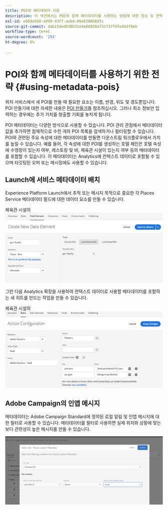```yaml
---
title: POI에 메타데이터 사용
description: 이 섹션에서는 POI와 함께 메타데이터를 사용하는 방법에 대한 정보 및 전략을 제공합니다.
exl-id: e669e560-a999-43ff-aeb4-06e6308b0d5c
source-git-commit: 4ab15ded930b31e4e06920af31f37fdfe45df8eb
workflow-type: tm+mt
source-wordcount: '293'
ht-degree: 0%

---
```


# POI와 함께 메타데이터를 사용하기 위한 전략 {#using-metadata-pois}

위치 서비스에서 새 POI를 만들 때 필요한 요소는 이름, 반경, 위도 및 경도뿐입니다. POI 만들기에 대한 자세한 내용은 [POI 만들기](/help/poi-mgmt-ui/create-a-poi-ui.md)를 참조하십시오. 그러나 최소 정보만 입력하는 경우에는 추가 가치를 창출할 기회를 놓치게 됩니다.

POI 메타데이터는 다양한 방식으로 사용할 수 있습니다. POI 관리 관점에서 메타데이터 값을 추가하면 잠재적으로 수천 개의 POI 목록을 검색하거나 필터링할 수 있습니다. POI와 관련된 주요 속성에 대한 메타데이터를 만들면 다운스트림 워크플로우에서 가치를 높일 수 있습니다. 예를 들어, 각 속성에 대한 POI를 생성하는 호텔 체인은 호텔 속성에 수영장이 있는지 여부, 레스토랑 및 바, 체육관 시설이 있는지 여부 등의 메타데이터를 포함할 수 있습니다. 이 메타데이터는 Analytics에 컨텍스트 데이터로 포함될 수 있으며 타깃팅된 오퍼 또는 메시징에도 사용할 수 있습니다.

## Launch에 서비스 메타데이터 배치

Experience Platform Launch에서 추적 또는 메시지 목적으로 중요한 각 Places Service 메타데이터 필드에 대한 데이터 요소를 만들 수 있습니다.

체육관 시설의 ![데이터 요소](/help/assets/gymfacility.png)

그런 다음 Analytics 확장을 사용하여 컨텍스트 데이터로 사용할 메타데이터를 포함하는 새 히트를 만드는 작업을 만들 수 있습니다.

체육관 시설의 ![작업](/help/assets/Analytics-gym.png)

## Adobe Campaign의 인앱 메시지

메타데이터는 Adobe Campaign Standard에 정의된 로컬 알림 및 인앱 메시지에 대한 필터로 사용할 수 있습니다. 메타데이터를 필터로 사용하면 실제 위치와 상황에 맞는 보다 관련성이 높은 메시지를 만들 수 있습니다.

![ACS에서 로컬 알림 및 인앱 메시지 필터링](/help/assets/ACS_gym_metadata.png)
